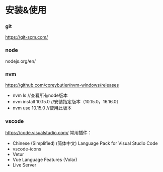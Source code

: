 # 安装&使用

### git
https://git-scm.com/

### node
nodejs.org/en/

### nvm
https://github.com/coreybutler/nvm-windows/releases
- nvm ls //查看所有node版本
- nvm install 10.15.0 //安装指定版本（10.15.0，16.16.0）
- nvm use 10.15.0 //使用此版本

### vscode
https://code.visualstudio.com/
常用插件： 
- Chinese (Simplified) (简体中文) Language Pack for Visual Studio Code
- vscode-icons
- Vetur
- Vue Language Features (Volar)
- Live Server

